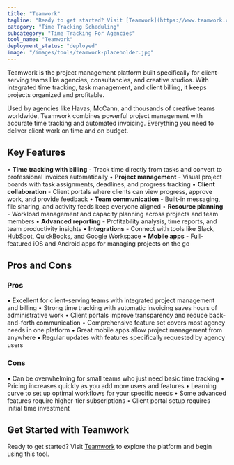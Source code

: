 ```yaml
---
title: "Teamwork"
tagline: "Ready to get started? Visit [Teamwork](https://www.teamwork.com) to explore the platform and begin using this tool...."
category: "Time Tracking Scheduling"
subcategory: "Time Tracking For Agencies"
tool_name: "Teamwork"
deployment_status: "deployed"
image: "/images/tools/teamwork-placeholder.jpg"
---
```

Teamwork is the project management platform built specifically for client-serving teams like agencies, consultancies, and creative studios. With integrated time tracking, task management, and client billing, it keeps projects organized and profitable.

Used by agencies like Havas, McCann, and thousands of creative teams worldwide, Teamwork combines powerful project management with accurate time tracking and automated invoicing. Everything you need to deliver client work on time and on budget.

## Key Features

• **Time tracking with billing** - Track time directly from tasks and convert to professional invoices automatically
• **Project management** - Visual project boards with task assignments, deadlines, and progress tracking
• **Client collaboration** - Client portals where clients can view progress, approve work, and provide feedback
• **Team communication** - Built-in messaging, file sharing, and activity feeds keep everyone aligned
• **Resource planning** - Workload management and capacity planning across projects and team members
• **Advanced reporting** - Profitability analysis, time reports, and team productivity insights
• **Integrations** - Connect with tools like Slack, HubSpot, QuickBooks, and Google Workspace
• **Mobile apps** - Full-featured iOS and Android apps for managing projects on the go

## Pros and Cons

### Pros
• Excellent for client-serving teams with integrated project management and billing
• Strong time tracking with automatic invoicing saves hours of administrative work
• Client portals improve transparency and reduce back-and-forth communication
• Comprehensive feature set covers most agency needs in one platform
• Great mobile apps allow project management from anywhere
• Regular updates with features specifically requested by agency users

### Cons
• Can be overwhelming for small teams who just need basic time tracking
• Pricing increases quickly as you add more users and features
• Learning curve to set up optimal workflows for your specific needs
• Some advanced features require higher-tier subscriptions
• Client portal setup requires initial time investment

## Get Started with Teamwork

Ready to get started? Visit [Teamwork](https://www.teamwork.com) to explore the platform and begin using this tool.